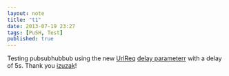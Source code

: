 ```yaml
---
layout: note
title: "t1"
date: 2013-07-19 23:27
tags: [PuSH, Test]
published: true
---
```

Testing pubsubhubbub using the new [UrlReq](https://github.com/izuzak/urlreq) [delay parameterr](https://github.com/izuzak/izuzak.github.com/issues/11#issuecomment-20837204) with a delay of 5s.  Thank you [izuzak](https://github.com/izuzak)!